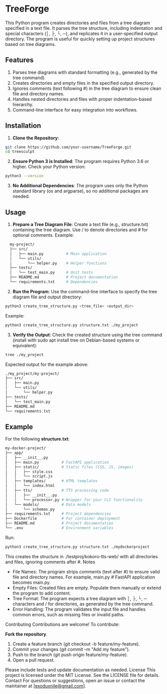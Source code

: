 # TreeForge

This Python program creates directories and files from a tree diagram specified in a text file. It parses the tree structure, including indentation and special characters (│, ├, └, ─), and replicates it in a user-specified output directory. The program is useful for quickly setting up project structures based on tree diagrams.

## Features

1. Parses tree diagrams with standard formatting (e.g., generated by the tree command).
2. Creates directories and empty files in the specified output directory.
3. Ignores comments (text following #) in the tree diagram to ensure clean file and directory names.
4. Handles nested directories and files with proper indentation-based hierarchy.
5. Command-line interface for easy integration into workflows.

## Installation

1.  **Clone the Repository**:
```bash
git clone https://github.com/your-username/TreeForge.git
cd treesculpt
```
2.  **Ensure Python 3 is Installed**: The program requires Python 3.6 or higher. Check your Python version:
```bash
python3 --version
```
3.  **No Additional Dependencies**: The program uses only the Python standard library (os and argparse), so no additional packages are needed.

## Usage

1.  **Prepare a Tree Diagram File**: Create a text file (e.g., structure.txt) containing the tree diagram. Use / to denote directories and # for optional comments. Example:
```bash
  my-project/
  ├── src/
  │   ├── main.py          # Main application
  │   └── utils/
  │       └── helper.py    # Helper functions
  ├── tests/
  │   └── test_main.py     # Unit tests
  ├── README.md            # Project documentation
  └── requirements.txt     # Dependencies
```

2.  **Run the Program**: Use the command-line interface to specify the tree diagram file and output directory:
```bash
python3 create_tree_structure.py <tree_file> <output_dir>
```
Example:
```bash
python3 create_tree_structure.py structure.txt ./my_project
```

3.  **Verify the Output**: Check the created structure using the tree command (install with sudo apt install tree on Debian-based systems or equivalent):
```bash
tree ./my_project
```
Expected output for the example above:
  ```bash
  ./my_project/my-project/
  ├── src/
  │   ├── main.py
  │   └── utils/
  │       └── helper.py
  ├── tests/
  │   └── test_main.py
  ├── README.md
  └── requirements.txt
```
## Example
For the following **structure.txt**:
  ```bash
  my-docker-project/
  ├── app/
  │   ├── __init__.py
  │   ├── main.py          # FastAPI application
  │   ├── static/          # Static files (CSS, JS, images)
  │   │   ├── style.css
  │   │   └── script.js
  │   ├── templates/       # HTML templates
  │   │   └── index.html
  │   ├── tts/             # TTS processing code
  │   │   ├── __init__.py
  │   │   └── processor.py # Wrapper for your CLI functionality
  │   └── models/          # Data models
  │       └── schemas.py
  ├── requirements.txt     # Project dependencies
  ├── Dockerfile           # For container deployment
  ├── README.md            # Project documentation
  └── .env                 # Environment variables
  ```

Run:
```bash
python3 create_tree_structure.py structure.txt ./mydockerproject
```

This creates the structure in ./testproj/kokoro-tts-web/ with all directories and files, ignoring comments after #.
Notes

*  File Names: The program strips comments (text after #) to ensure valid file and directory names. For example, main.py # FastAPI application becomes main.py.
*  Empty Files: Created files are empty. Populate them manually or extend the program to add content.
*  Tree Format: The program expects a tree diagram with │, ├, └, ─ characters and / for directories, as generated by the tree command.
*  Error Handling: The program validates the input file and handles common errors, such as missing files or invalid paths.

Contributing
Contributions are welcome! To contribute:

**Fork the repository**.
1.  Create a feature branch (git checkout -b feature/my-feature).
2.  Commit your changes (git commit -m "Add my feature").
3.  Push to the branch (git push origin feature/my-feature).
4.  Open a pull request.

Please include tests and update documentation as needed.
License
This project is licensed under the MIT License. See the LICENSE file for details.
Contact
For questions or suggestions, open an issue or contact the maintainer at [exoduxnile@gmail.com].
